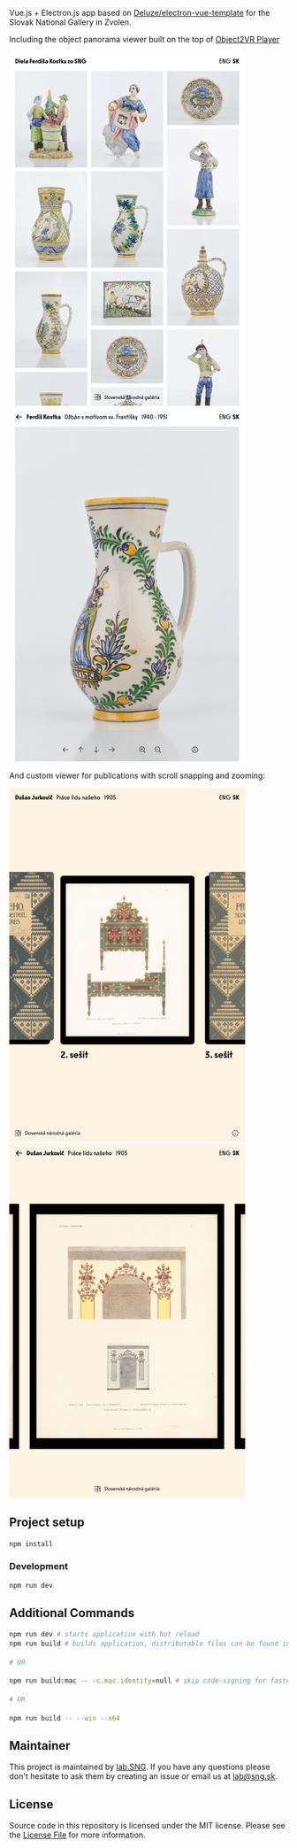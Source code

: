 Vue.js + Electron.js app based on [Deluze/electron-vue-template](https://github.com/Deluze/electron-vue-template) for the Slovak National Gallery in Zvolen.

Including the object panorama viewer built on the top of [Object2VR Player](https://ggnome.com/object2vr/)

![screenshot kostka](https://github.com/SlovakNationalGallery/jurkovic-tablet-app/blob/media/kostka.png?raw=true)
![screenshot kostka detail](https://github.com/SlovakNationalGallery/jurkovic-tablet-app/blob/media/kostka_detail.png?raw=true)

And custom viewer for publications with scroll snapping and zooming:

![screenshot jurkovic](https://github.com/SlovakNationalGallery/jurkovic-tablet-app/blob/media/jurkovic.png?raw=true)
![screenshot jurkovic detail](https://github.com/SlovakNationalGallery/jurkovic-tablet-app/blob/media/jurkovic_detail.png?raw=true)

## Project setup
```
npm install
```

### Development
```
npm run dev
```

## Additional Commands

```bash
npm run dev # starts application with hot reload
npm run build # builds application, distributable files can be found in "dist" folder

# OR

npm run build:mac -- -c.mac.identity=null # skip code-signing for faster build

# OR

npm run build -- --win --x64
```

## Maintainer

This project is maintained by [lab.SNG](http://lab.sng.sk). If you have any questions please don't hesitate to ask them by creating an issue or email us at [lab@sng.sk](mailto:lab@sng.sk).

## License

Source code in this repository is licensed under the MIT license. Please see the [License File](LICENSE) for more information.
